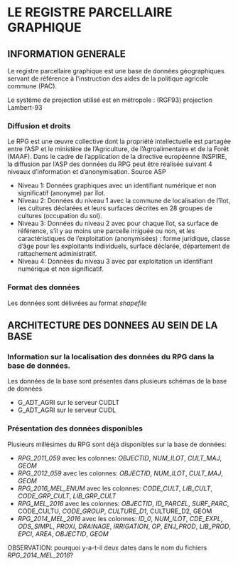 # LE REGISTRE PARCELLAIRE GRAPHIQUE

## INFORMATION GENERALE

Le registre parcellaire graphique est une base de données géographiques servant de référence à l'instruction des aides de la politique agricole commune (PAC).

Le système de projection utilisé est en métropole : (RGF93) projection Lambert-93

### Diffusion et droits

Le RPG est une œuvre collective dont la propriété intellectuelle est partagée entre l’ASP et le ministère de l’Agriculture, de l’Agroalimentaire et de la Forêt (MAAF). Dans le cadre de l’application de la directive européenne INSPIRE, la diffusion par l’ASP des données du RPG peut être réalisée suivant 4 niveaux d’information et d’anonymisation. Source ASP

* Niveau 1: Données graphiques avec un identifiant numérique et non significatif (anonyme) par îlot.
* Niveau 2: Données du niveau 1 avec la commune de localisation de l’îlot, les cultures déclarées et leurs surfaces décrites en 28 groupes de cultures (occupation du sol).
* Niveau 3: Données du niveau 2 avec pour chaque îlot, sa surface de référence, s’il y au moins une parcelle irriguée ou non, et les caractéristiques de l’exploitation (anonymisées) : forme juridique, classe d’âge pour les exploitants individuels, surface déclarée, département de rattachement administratif.
* Niveau 4: Données du niveau 3 avec par exploitation un identifiant numérique et non significatif.

### Format des données

Les données sont délivrées au format *shapefile*

## ARCHITECTURE DES DONNEES AU SEIN DE LA BASE

### Information sur la localisation des données du RPG dans la base de données.

Les données de la base sont présentes dans plusieurs schémas de la base de données

* G_ADT_AGRI sur le serveur CUDLT
* G_ADT_AGRI sur le serveur CUDL

### Présentation des données disponibles

Plusieurs millésimes du RPG sont déjà disponibles sur la base de données:

* *RPG_2011_059* avec les colonnes: _OBJECTID_, _NUM_ILOT_, _CULT_MAJ_, _GEOM_
* *RPG_2012_059* avec les colonnes: _OBJECTID_, _NUM_ILOT_, _CULT_MAJ_, _GEOM_
* *RPG_2016_MEL_ENUM* avec les colonnes: _CODE_CULT_, _LIB_CULT_, _CODE_GRP_CULT_, _LIB_GRP_CULT_
* *RPG_MEL_2016* avec les colonnes: _OBJECTID_, _ID_PARCEL_, _SURF_PARC_, CODE_CULTU, _CODE_GROUP_, _CULTURE_D1_, CULTURE_D2, GEOM
* *RPG_2014_MEL_2016* avec les colonnes: _ID_0_, _NUM_ILOT_, _CDE_EXPL_, _ODS_SIMPL_, _PROXI_, _DRAINAGE_, _IRRIGATION_, _OP_, _ENJ_PROD_, _LIB_PROD_, _EPCI_, _AREA_, _OBJECTID_, _GEOM_

OBSERVATION: pourquoi y-a-t-il deux dates dans le nom du fichiers *RPG_2014_MEL_2016*?